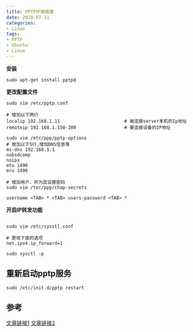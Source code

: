 ```yaml
---
title: PPTP环境搭建
date: 2020-07-11
categories:
- Linux
tags:
- PPTP
- Ubuntu
- Linux
---
```




**安装**

`sudo apt-get install pptpd`

**更改配置文件**

```shell
sudo vim /etc/pptp.conf

# 增加以下两行
localip 192.168.1.11                        # 被连接server本机的Ip地址
remoteip 192.168.1.150-200                  # 要连接设备的IP地址

sudo vim /etc/ppp/pptp-options
# 增加以下5行,增加DNS信息等
ms-dns 192.168.1.1
nobsdcomp
noipx
mtu 1490
mru 1490

# 增加用户，并为其设置密码
sudo vim /tec/ppp/chap-secrets

username <TAB> * <TAB> users-password <TAB> *

```

**开启IP转发功能**

```shell

sudo vim /etc/sysctl.conf

# 更改下面的选项
net.ipv4.ip_forward=1

sudo sysctl -p
```

## 重新启动pptp服务

`sudo /etc/init.d/pptp restart`



## 参考


[文章链接1](howtogeek.com/51237/seting-up-a-vpn-pptp-server-on-debian/)
[文章链接2](https://www.networkinghowtos.com/howto/configure-a-pptp-vpn-server-on-ubuntu-linux/)

